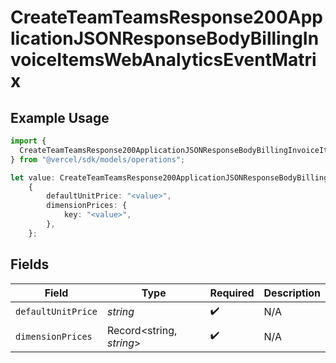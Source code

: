 # CreateTeamTeamsResponse200ApplicationJSONResponseBodyBillingInvoiceItemsWebAnalyticsEventMatrix

## Example Usage

```typescript
import {
  CreateTeamTeamsResponse200ApplicationJSONResponseBodyBillingInvoiceItemsWebAnalyticsEventMatrix,
} from "@vercel/sdk/models/operations";

let value: CreateTeamTeamsResponse200ApplicationJSONResponseBodyBillingInvoiceItemsWebAnalyticsEventMatrix =
    {
        defaultUnitPrice: "<value>",
        dimensionPrices: {
            key: "<value>",
        },
    };
```

## Fields

| Field                    | Type                     | Required                 | Description              |
| ------------------------ | ------------------------ | ------------------------ | ------------------------ |
| `defaultUnitPrice`       | *string*                 | :heavy_check_mark:       | N/A                      |
| `dimensionPrices`        | Record<string, *string*> | :heavy_check_mark:       | N/A                      |